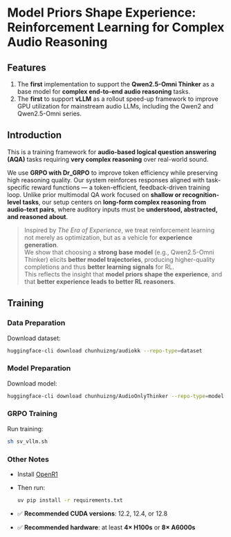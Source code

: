 # Model Priors Shape Experience: Reinforcement Learning for Complex Audio Reasoning


## Features

1. The **first** implementation to support the **Qwen2.5-Omni Thinker** as a base model for **complex end-to-end audio reasoning** tasks.  
2. The **first** to support **vLLM** as a rollout speed-up framework to improve GPU utilization for mainstream audio LLMs, including the Qwen2 and Qwen2.5-Omni series.

## Introduction

This is a training framework for **audio-based logical question answering (AQA)** tasks requiring **very complex reasoning** over real-world sound.

We use **GRPO with Dr_GRPO** to improve token efficiency while preserving high reasoning quality. Our system reinforces responses aligned with task-specific reward functions — a token-efficient, feedback-driven training loop. Unlike prior multimodal QA work focused on **shallow or recognition-level tasks**, our setup centers on **long-form complex reasoning from audio-text pairs**, where auditory inputs must be **understood, abstracted, and reasoned about**.

> Inspired by *The Era of Experience*, we treat reinforcement learning not merely as optimization, but as a vehicle for **experience generation**.  
> We show that choosing a **strong base model** (e.g., Qwen2.5-Omni Thinker) elicits **better model trajectories**, producing higher-quality completions and thus **better learning signals** for RL.  
> This reflects the insight that **model priors shape the experience**, and that **better experience leads to better RL reasoners**.


## Training

### Data Preparation

Download dataset:

```bash
huggingface-cli download chunhuizng/audiokk --repo-type=dataset
```

### Model Preparation

Download model:

```bash
huggingface-cli download chunhuizng/AudioOnlyThinker --repo-type=model
```

### GRPO Training

Run training:

```bash
sh sv_vllm.sh
```

### Other Notes

- Install [OpenR1](https://github.com/huggingface/open-r1)
- Then run:
  
  ```bash
  uv pip install -r requirements.txt
  ```

- ✅ **Recommended CUDA versions**: 12.2, 12.4, or 12.8  
- ✅ **Recommended hardware**: at least **4× H100s** or **8× A6000s**

